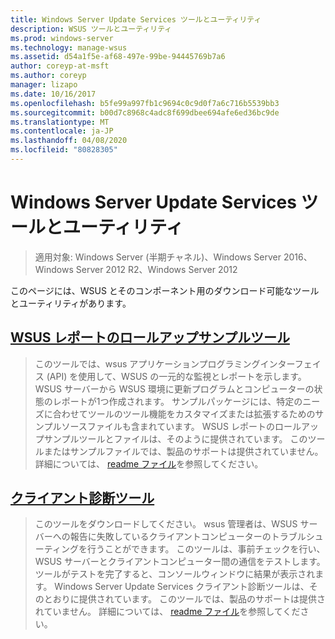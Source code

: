 ```yaml
---
title: Windows Server Update Services ツールとユーティリティ
description: WSUS ツールとユーティリティ
ms.prod: windows-server
ms.technology: manage-wsus
ms.assetid: d54a1f5e-af68-497e-99be-94445769b7a6
author: coreyp-at-msft
ms.author: coreyp
manager: lizapo
ms.date: 10/16/2017
ms.openlocfilehash: b5fe99a997fb1c9694c0c9d0f7a6c716b5539bb3
ms.sourcegitcommit: b00d7c8968c4adc8f699dbee694afe6ed36bc9de
ms.translationtype: MT
ms.contentlocale: ja-JP
ms.lasthandoff: 04/08/2020
ms.locfileid: "80828305"
---
```

# <a name="windows-server-update-services-tools-and-utilities"></a>Windows Server Update Services ツールとユーティリティ

>適用対象: Windows Server (半期チャネル)、Windows Server 2016、Windows Server 2012 R2、Windows Server 2012
                                                                                                                                                                                                                                                                                                                                                                                                                                                                                                                                                                                                                                                                                                                                                                                                                                                                                                                                                                                                                                                                                                                                                                                                                          
 このページには、WSUS とそのコンポーネント用のダウンロード可能なツールとユーティリティがあります。                                                                                                                                                                                                                                                                                                                                                                                                                                                                                                                                                                                                                                                                                                                                                                                                                                                                                                                                                                                                                                                                                                                                                                                                                                                                                                                                                                                                                                                                                                                                                                                                                                       
                                                                                                                                                                                                                                                                                                                                                                                                                                                                                                                                                                                                                                                                    
 ## <a name="wsus-reporting-rollup-sample-tool"></a>[WSUS レポートのロールアップサンプルツール](https://download.microsoft.com/download/3/3/9/339ac5ee-ae9a-44a4-b09c-483736294433/WSUSRollupSample.EXE)                                                                                                                                                                                                                                                                                                                                                                                                                                                                                                                  
                                                                                                                                                                                                                                                                                                                                                                                                                                                                                                                                                                                                                                                                    
 > このツールでは、wsus アプリケーションプログラミングインターフェイス (API) を使用して、WSUS の一元的な監視とレポートを示します。 WSUS サーバーから WSUS 環境に更新プログラムとコンピューターの状態のレポートが1つ作成されます。 サンプルパッケージには、特定のニーズに合わせてツールのツール機能をカスタマイズまたは拡張するためのサンプルソースファイルも含まれています。 WSUS レポートのロールアップサンプルツールとファイルは、そのように提供されています。 このツールまたはサンプルファイルでは、製品のサポートは提供されていません。 詳細については、 [readme ファイル](https://download.microsoft.com/download/8/1/a/81a41962-cff5-4396-a567-0d2f87d8f67a/Readme.htm)を参照してください。  

## <a name="client-diagnostics-tool"></a>[クライアント診断ツール](https://download.microsoft.com/download/9/7/6/976d1084-d2fd-45a1-8c27-a467c768d8ef/WSUS%20Client%20Diagnostic%20Tool.EXE)                                                                                                                                                                                                                                                                                                                                                                                                                                                                                                                                                                                                                                                                                                                                                                                                                                                                                                                                                                                                                                                                                                                                                                                                           
                                                                                                                                                                                                                                                                                                                                                                                                                                                                                                                                                                                                                                                                                                                                                                                                                                                                                                                                                                                                                                                                                                                                                                                                                                                                                                                                                                                                                                                                                                                                                                                                                                                                                                                                                                                                                                               
 > このツールをダウンロードしてください。 wsus 管理者は、WSUS サーバーへの報告に失敗しているクライアントコンピューターのトラブルシューティングを行うことができます。 このツールは、事前チェックを行い、WSUS サーバーとクライアントコンピューター間の通信をテストします。 ツールがテストを完了すると、コンソールウィンドウに結果が表示されます。 Windows Server Update Services クライアント診断ツールは、そのとおりに提供されています。 このツールでは、製品のサポートは提供されていません。 詳細については、 [readme ファイル](https://download.microsoft.com/download/e/4/b/e4bc4153-be1f-460f-800e-69c6a1857d68/readme.htm)を参照してください。          
                                                                                                                                                                                                                                                                                                                                                                                                                                                                                                                                                                                                                                                                    
 
